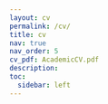 ```yaml
---
layout: cv
permalink: /cv/
title: cv
nav: true
nav_order: 5
cv_pdf: AcademicCV.pdf
description: 
toc:
  sidebar: left
---
```

